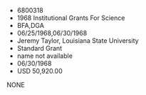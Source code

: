 * 6800318
* 1968 Institutional Grants For Science
* BFA,DGA
* 06/25/1968,06/30/1968
* Jeremy Taylor, Louisiana State University
* Standard Grant
*   name not available
* 06/30/1968
* USD 50,920.00

NONE